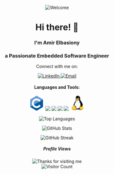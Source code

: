 <p align="center">
  <img src="https://media.tenor.com/Vzk_9mrDqTAAAAAC/welcome-to-my-profile-welcome.gif" alt="Welcome" />
</p>

<h1 align="center">Hi there! 👋</h1>
<h3 align="center">I'm Amir Elbasiony</h3>
<h3 align="center">a Passionate Embedded Software Engineer</h3>

<p align="center">
  Connect with me on:
</p>
<p align="center">
  <a href="https://linkedin.com/in/amirelbasiony" target="_blank">
    <img src="https://raw.githubusercontent.com/rahuldkjain/github-profile-readme-generator/master/src/images/icons/Social/linked-in-alt.svg" alt="LinkedIn" height="30" width="40" />
  </a>
  <a href="mailto:amirbasiony14@gmail.com" target="_blank">
    <img src="https://img.icons8.com/color/48/000000/gmail.png" alt="Email" height="30" width="40" />
  </a>
</p>


<h4 align="center">Languages and Tools:</h4>
<p align="center">
  <code><img height="50" src="https://raw.githubusercontent.com/devicons/devicon/master/icons/c/c-original.svg"></code>
  <code><img height="50" src="https://www.vectorlogo.zone/logos/git-scm/git-scm-icon.svg"></code>
  <code><img height="50" src="https://user-images.githubusercontent.com/674621/71187801-14e60a80-2280-11ea-94c9-e56576f76baf.png"></code>
  <code><img height="50" src="https://upload.wikimedia.org/wikipedia/commons/thumb/6/69/Notepad%2B%2B_Logo.svg/2367px-Notepad%2B%2B_Logo.svg.png"></code>
  <code><img height="50" src="https://www.devopsschool.com/trainer/assets/images/makefiles-logo.png"></code>
  <code><img height="50" src="https://raw.githubusercontent.com/devicons/devicon/master/icons/linux/linux-original.svg"></code>
</p>

<p align="center">
  <img src="https://github-readme-stats.vercel.app/api/top-langs?username=amirbasiony&show_icons=true&locale=en&layout=compact" alt="Top Languages" />
</p>

<p align="center">
  <img src="https://github-readme-stats.vercel.app/api?username=amirbasiony&show_icons=true&locale=en" alt="GitHub Stats" />
</p>

<p align="center">
  <img src="https://github-readme-streak-stats.herokuapp.com/?user=amirbasiony" alt="GitHub Streak" />
</p>

<h5 align="center">Profile Views</h5>
<div align="center">
  <img src="https://image-host.com/marquee1.svg" alt="Thanks for visiting me" height="120" width="100%" />
  <br />
  <img src="https://profile-counter.glitch.me/AmirBasiony/count.svg" alt="Visitor Count" />
</div>
